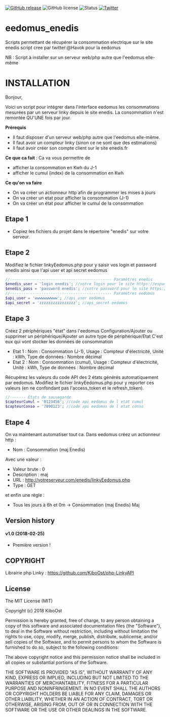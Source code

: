 [![GitHub release](https://img.shields.io/github/release/aussitot/eedomus_enedis.svg?style=flat-square)](https://github.com/aussitot/eedomus_enedis/releases)
![GitHub license](https://img.shields.io/github/license/aussitot/eedomus_enedis.svg?style=flat-square)
![Status](https://img.shields.io/badge/Status-beta-red.svg?style=flat-square)
[![Twitter](https://img.shields.io/badge/twitter-@havok-blue.svg?style=flat-square)](http://twitter.com/havok)
# eedomus_enedis
Scripts permettant de récupérer la consommation electrique sur le site enedis
script cree par twitter:@Havok pour la eedomus

NB : Script à installer sur un serveur web/php autre que l'eedomus elle-même

# INSTALLATION
Bonjour,

Voici un  script pour intégrer dans l'interface eedomus les consommations mesurées par un serveur linky depuis le site enedis.
La consommation n'est remontée QU'UNE fois par jour.

**Prérequis**
- Il faut disposer d'un serveur web/php autre que l'eedomus elle-même.  
- Il faut avoir un compteur linky (sinon ce ne sont que des estimations)
- Il faut avoir créer son compte client sur le site enedis.fr

**Ce que ca fait** : Ca va vous permettre de
- afficher la consommation en Kwh du J-1
- afficher le cumul (index) de la consommation en Kwh

**Ce qu'on va faire**
- On va créer un actionneur http afin de programmer les mises à jours
- On va créer un etat pour afficher la consommation (J-1)
- On va créer un état pour afficher le cumul de la consommation

## Etape 1
- Copiez les fichiers du projet dans le répertoire "enedis" sur votre serveur.

## Etape 2
Modifiez le fichier linkyEedomus.php pour y saisir vos login et password enedis ainsi que l'api user et api secret eedomus

```php
//--------------------------------------------- Paramètres enedis
$enedis_user = 'login enedis'; //votre login pour le site https://espace-client-particuliers.enedis.fr/group/espace-particuliers/accueil
$enedis_pass = 'password enedis'; //votre password pour le site https://espace-client-particuliers.enedis.fr/group/espace-particuliers/accueil
//--------------------------------------------- Paramètres eedomus
$api_user = 'wwwwwwwwww'; //api_user eedomus
$api_secret = 'zzzzzzzzzzzzzzzz'; //api_secret eedomus
```
## Etape 3
Créez 2 périphériques "état" dans l'eedomus Configuration/Ajouter ou supprimer un périphérique/Ajouter un autre type de périphérique/Etat
C'est eux qui vont stocker les données de consommation

- Etat 1 : Nom : Consommation (J-1), Usage : Compteur d'électricité, Unité : kWh, Type de données : Nombre décimal
- Etat 2 : Nom : Consommation (cumul), Usage : Compteur d'électricité, Unité : kWh, Type de données : Nombre décimal

Récupérez les valeurs du code API des 2 états générés automatiquement par eedomus.
Modifiez le fichier linkyEedomus.php pour y reporter ces valeurs (en ne confondant pas l'access_token et le refresh_token).
```PHP
//------- Etats de sauvegarde
$capteurCumul = '0123456'; //code api eedomus de l etat cumul
$capteurConso = '7890123'; //code api eedomus de l etat conso
```
## Etape 4
On va maintenant automatiser tout ca.
Dans eedomus créez un actionneur http :
- Nom : Consommation (maj Enedis)

Avec une valeur :
- Valeur brute : 0
- Description : maj
- URL : http://votreserveur.com/enedis/linkyEedomus.php
- Type : GET

et enfin une règle :
- Tous les jours à 6h et 0m -> Consommation (maj Enedis) Maj

## Version history

#### v1.0 (2018-02-25)
- Première version !

## COPYRIGHT
  Librairie php Linky : https://github.com/KiboOst/php-LinkyAPI

## License

The MIT License (MIT)

Copyright (c) 2018 KiboOst

Permission is hereby granted, free of charge, to any person obtaining a copy
of this software and associated documentation files (the "Software"), to deal
in the Software without restriction, including without limitation the rights
to use, copy, modify, merge, publish, distribute, sublicense, and/or sell
copies of the Software, and to permit persons to whom the Software is
furnished to do so, subject to the following conditions:

The above copyright notice and this permission notice shall be included in all
copies or substantial portions of the Software.

THE SOFTWARE IS PROVIDED "AS IS", WITHOUT WARRANTY OF ANY KIND, EXPRESS OR
IMPLIED, INCLUDING BUT NOT LIMITED TO THE WARRANTIES OF MERCHANTABILITY,
FITNESS FOR A PARTICULAR PURPOSE AND NONINFRINGEMENT. IN NO EVENT SHALL THE
AUTHORS OR COPYRIGHT HOLDERS BE LIABLE FOR ANY CLAIM, DAMAGES OR OTHER
LIABILITY, WHETHER IN AN ACTION OF CONTRACT, TORT OR OTHERWISE, ARISING FROM,
OUT OF OR IN CONNECTION WITH THE SOFTWARE OR THE USE OR OTHER DEALINGS IN THE
SOFTWARE.
